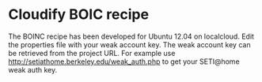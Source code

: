 Cloudify BOIC recipe
=======================

The BOINC recipe has been developed for Ubuntu 12.04 on localcloud.
Edit the properties file with your weak account key. The weak account key can be retrieved from
the project URL. 
For example use http://setiathome.berkeley.edu/weak_auth.php to get your SETI@home weak auth key.